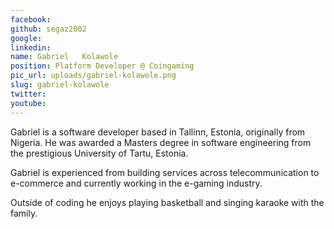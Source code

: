 ```yaml
---
facebook: 
github: segaz2002
google: 
linkedin: 
name: Gabriel	Kolawole
position: Platform Developer @ Coingaming
pic_url: uploads/gabriel-kolawole.png
slug: gabriel-kolawole
twitter: 
youtube: 
---
```

<p>Gabriel is a software developer based in Tallinn, Estonia, originally from Nigeria. He was awarded&nbsp;a Masters degree in software engineering from the prestigious University of Tartu, Estonia.</p>

<p>Gabriel is experienced&nbsp;from building services across telecommunication to e-commerce and currently working in the e-gaming industry.</p>

<p>Outside of&nbsp;coding he enjoys playing basketball and singing karaoke with the family.</p>
